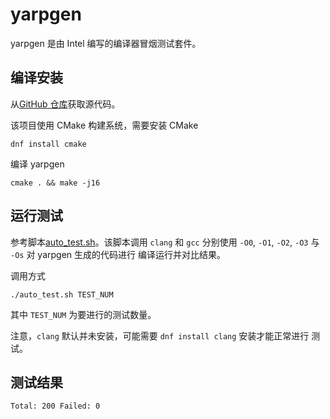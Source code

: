 # yarpgen

yarpgen 是由 Intel 编写的编译器冒烟测试套件。

## 编译安装

从[GitHub 仓库](https://github.com/intel/yarpgen)获取源代码。

该项目使用 CMake 构建系统，需要安装 CMake

```
dnf install cmake
```

编译 yarpgen

```
cmake . && make -j16
```

## 运行测试

参考脚本[auto\_test.sh](./auto_test.sh)。该脚本调用 `clang` 和 `gcc`
分别使用 `-O0`, `-O1`, `-O2`, `-O3` 与 `-Os` 对 yarpgen 生成的代码进行
编译运行并对比结果。

调用方式

```
./auto_test.sh TEST_NUM
```

其中 `TEST_NUM` 为要进行的测试数量。

注意，`clang` 默认并未安装，可能需要 `dnf install clang` 安装才能正常进行
测试。

## 测试结果

```
Total: 200 Failed: 0
```
